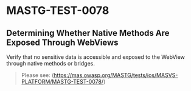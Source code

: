 #  MASTG-TEST-0078

## Determining Whether Native Methods Are Exposed Through WebViews

Verify that no sensitive data is accessible and exposed to the WebView through native methods or bridges.

> Please see: (https://mas.owasp.org/MASTG/tests/ios/MASVS-PLATFORM/MASTG-TEST-0078/)